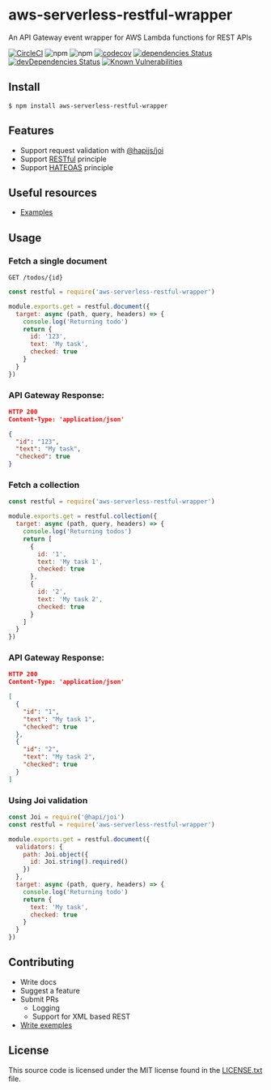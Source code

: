 # aws-serverless-restful-wrapper

An API Gateway event wrapper for AWS Lambda functions for REST APIs

[![CircleCI](https://circleci.com/gh/diegotremper/aws-serverless-restful-wrapper.svg?style=svg)](https://circleci.com/gh/diegotremper/aws-serverless-restful-wrapper)
![npm](https://img.shields.io/npm/v/aws-serverless-restful-wrapper)
![npm](https://img.shields.io/npm/dw/aws-serverless-restful-wrapper)
[![codecov](https://codecov.io/gh/diegotremper/aws-serverless-restful-wrapper/branch/master/graph/badge.svg)](https://codecov.io/gh/diegotremper/aws-serverless-restful-wrapper)
[![dependencies Status](https://david-dm.org/diegotremper/aws-serverless-restful-wrapper/status.svg)](https://david-dm.org/diegotremper/aws-serverless-restful-wrapper)
[![devDependencies Status](https://david-dm.org/diegotremper/aws-serverless-restful-wrapper/dev-status.svg)](https://david-dm.org/diegotremper/aws-serverless-restful-wrapper?type=dev)
[![Known Vulnerabilities](https://snyk.io/test/github/diegotremper/aws-serverless-restful-wrapper/badge.svg?targetFile=package.json)](https://snyk.io/test/github/diegotremper/aws-serverless-restful-wrapper?targetFile=package.json)

## Install

```$ npm install aws-serverless-restful-wrapper```

## Features

* Support request validation with [@hapijs/joi](https://github.com/hapijs/joi)
* Support [RESTful](https://restfulapi.net/) principle
* Support [HATEOAS](https://restfulapi.net/hateoas/) principle

## Useful resources

* [Examples](https://github.com/diegotremper/aws-serverless-restful-wrapper-examples)

## Usage

### Fetch a single document

```GET /todos/{id}```

```javascript
const restful = require('aws-serverless-restful-wrapper')

module.exports.get = restful.document({
  target: async (path, query, headers) => {
    console.log('Returning todo')
    return {
      id: '123',
      text: 'My task',
      checked: true
    }
  }
})
```

### API Gateway Response:
```json
HTTP 200
Content-Type: 'application/json'

{
  "id": "123",
  "text": "My task",
  "checked": true
}
```

### Fetch a collection

```javascript
const restful = require('aws-serverless-restful-wrapper')

module.exports.get = restful.collection({
  target: async (path, query, headers) => {
    console.log('Returning todos')
    return [
      {
        id: '1',
        text: 'My task 1',
        checked: true
      },
      {
        id: '2',
        text: 'My task 2',
        checked: true
      }
    ]
  }
})
```

### API Gateway Response:

```json
HTTP 200
Content-Type: 'application/json'

[
  {
    "id": "1",
    "text": "My task 1",
    "checked": true
  },
  {
    "id": "2",
    "text": "My task 2",
    "checked": true
  }
]
```

### Using Joi validation

```javascript
const Joi = require('@hapi/joi')
const restful = require('aws-serverless-restful-wrapper')

module.exports.get = restful.document({
  validators: {
    path: Joi.object({
      id: Joi.string().required()
    })
  },
  target: async (path, query, headers) => {
    console.log('Returning todo')
    return {
      text: 'My task',
      checked: true
    }
  }
})
```

## Contributing

* Write docs
* Suggest a feature
* Submit PRs
  * Logging
  * Support for XML based REST
* [Write exemples](https://github.com/diegotremper/aws-serverless-restful-wrapper-examples)

## License

This source code is licensed under the MIT license found in
the [LICENSE.txt](https://github.com/diegotremper/aws-serverless-restful-wrapper/blob/master/LICENSE) file.
